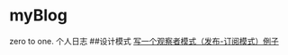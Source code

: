# myBlog
zero to one. 个人日志
##设计模式
[写一个观察者模式（发布-订阅模式）例子](https://github.com/twosugar/myBlog/issues/1)
